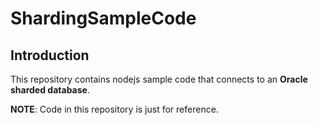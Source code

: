 # ShardingSampleCode

## Introduction

This repository contains nodejs sample code that connects to an <b>Oracle sharded database</b>.


**NOTE**: Code in this repository is just for reference. 
